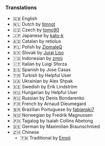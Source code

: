### Translations
* 🇬🇧 English
* 🇳🇱 Dutch by [tlmnot](https://github.com/tlmnot)
* 🇨🇿 Czech by [tomo90](https://github.com/tomo90)
* 🇯🇵 Japanese by [kato-k](https://github.com/kato-k)
* 🇦🇩 Catalan by retiolus
* 🇵🇱 Polish by [ZiomaleQ](https://github.com/ZiomaleQ)
* 🇸🇰 Slovak by [Juraj Liso](https://github.com/LiJu09)
* 🇮🇩 Indonesian by [zmni](https://github.com/zmni)
* 🇮🇹 Italian by Luigi Sforza
* 🇪🇸 Spanish by Jose Casas
* 🇹🇷 Turkish by Helpful User
* 🇺🇦 Ukrainian by Alex Shpak
* 🇸🇪 Swedish by Erik Lindström
* 🇭🇺 Hungarian by Helpful User
* 🇷🇺 Russian by Denis Bondarenko
* 🇫🇷 French by Arnaud Dieumegard
* 🇧🇷 Brazilian Portuguese by [fabianski7](https://github.com/fabianski7)
* 🇳🇴 Norwegian by Fredrik Magnussen
* 🇵🇭 Tagalog by Isaiah Collins Abetong
* 🇩🇪 German by Maximilian Braunschmied
* 🇿🇭 Chinese
  * 🇹🇼 Traditional by [Emoji](https://github.com/Emojigit)
